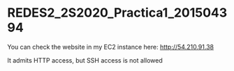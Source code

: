 # REDES2_2S2020_Practica1_201504394

You can check the website in my EC2 instance here: http://54.210.91.38

It admits HTTP access, but SSH access is not allowed